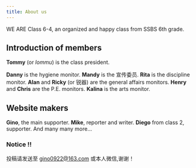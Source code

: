 ```yaml
---
title: About us
---
```


WE ARE Class 6-4, an organized and happy class from SSBS 6th grade.

## Introduction of members

**Tommy** (or *lommu*) is the class president.

**Danny** is the hygiene monitor.
**Mandy** is the 宣传委员.
**Rita** is the discipline monitor.
**Alan** and **Ricky** (or 锐器) are the general affairs monitors.
**Henry** and **Chris** are the P.E. monitors.
**Kalina** is the arts monitor.

## Website makers

**Gino**, the main supporter.
**Mike**, reporter and writer.
**Diego** from class 2, supporter.
And many many more...

### Notice !!
投稿请发送至 gino0922@163.com 或本人微信,谢谢！
